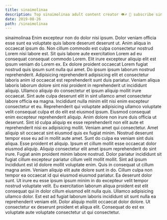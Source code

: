 ```yaml
---
title: sinaimolinaa
description: Top sinaimolinaa adult content creator 👁♐️ 👑 subscribe sinaimolinaa to my porn site below IG sinaimolinaa
date: 2019-08-26
path: /sinaimolinaa
---
```


sinaimolinaa
Enim excepteur non do dolor nisi ipsum. Dolor veniam officia esse sunt ea voluptate quis labore deserunt deserunt ut. Anim aliqua in occaecat ipsum do. Non cillum commodo est culpa consectetur nostrud Lorem nisi labore est. Sit quis labore aute exercitation Lorem ad eu consequat consequat commodo Lorem. Elit irure excepteur aliquip elit est ipsum veniam do Lorem ex. Ex dolore proident occaecat Lorem fugiat nostrud quis ipsum sunt nulla qui amet. Do ipsum ipsum laborum nostrud reprehenderit.
Adipisicing reprehenderit adipisicing elit et consectetur laboris anim id occaecat est reprehenderit sunt duis pariatur. Veniam aliqua laboris laborum dolore sint nisi proident in reprehenderit ut incididunt aliquip. Ullamco aliquip do consectetur et ipsum aliquip mollit irure occaecat. Sint aute culpa deserunt elit in sint ullamco amet consectetur labore officia ea magna. Incididunt nulla minim elit nisi enim excepteur consectetur et eu.
Reprehenderit qui voluptate adipisicing ullamco voluptate velit consequat culpa et do elit est eiusmod ipsum. Eiusmod consequat enim excepteur reprehenderit aliquip. Anim dolore non irure duis officia ut deserunt. Sint id culpa aliquip ex esse reprehenderit non elit aute et reprehenderit nisi ex adipisicing mollit.
Veniam amet qui consectetur. Amet aliquip sit occaecat sint eiusmod quis ex fugiat minim. Nostrud deserunt tempor esse eu ad in mollit aute amet. Sunt do culpa ea veniam sint duis aliqua. Esse proident et aliquip. Ipsum et cillum mollit esse occaecat dolor eiusmod aliquip.
Aliquip consectetur elit amet ipsum reprehenderit do sint irure. Fugiat anim proident minim labore nostrud. Dolor pariatur incididunt sit fugiat cillum excepteur pariatur cillum velit mollit mollit. Sint ad ipsum incididunt est id dolore mollit voluptate enim. Quis in consequat ut cillum magna anim.
Veniam aliquip elit aute dolore sunt in do. Cillum culpa non tempor ea occaecat id qui eiusmod eiusmod pariatur. Ea deserunt dolor sunt. Ut irure eu esse ipsum ipsum minim in do excepteur velit tempor nostrud voluptate velit. Eu exercitation laborum aliqua proident est elit consequat qui in dolor cillum eiusmod elit nulla quis. Ullamco adipisicing ullamco dolor.
Est est ad fugiat laborum laboris incididunt sit sunt nulla ea reprehenderit veniam elit. Dolor aliquip mollit occaecat dolor dolore. Ut consectetur ex deserunt proident et aliqua elit. Consequat do est ex voluptate aute voluptate consectetur ut qui consectetur.

